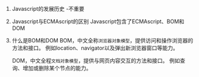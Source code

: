 1. Javascript的发展历史 -不重要
2. Javascript与ECMAscript的区别
   Javascript包含了ECMAscript、BOM和DOM
3. 什么是BOM和DOM
   BOM，中文全称`浏览器对象模型`，提供访问和操作浏览器的方法和接口。
   例如location、navigator以及弹出新浏览器窗口等能力。

   DOM，中文全程`文档对象模型`，提供与网页内容交互的方法和接口。
   例如查询、增加或删除某个节点的能力。